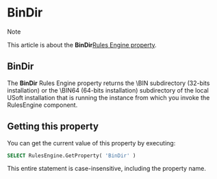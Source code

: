 # BinDir



> [!NOTE]
> This article is about the **BinDir**[Rules Engine property](/docs/Modeller%20and%20Rules%20Engine/Rules%20Engine%20properties).

## **BinDir**

The **BinDir** Rules Engine property returns the \\BIN subdirectory (32-bits installation) or the \\BIN64 (64-bits installation) subdirectory of the local USoft installation that is running the instance from which you invoke the RulesEngine component.

## Getting this property

You can get the current value of this property by executing:

```sql
SELECT RulesEngine.GetProperty( 'BinDir' )
```

This entire statement is case-insensitive, including the property name.